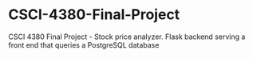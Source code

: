 # CSCI-4380-Final-Project
CSCI 4380 Final Project - Stock price analyzer. Flask backend serving a front end that queries a PostgreSQL database
